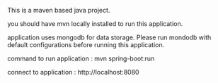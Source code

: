 This is a maven based java project. 

you should have mvn locally installed to run this application.

application uses mongodb for data storage. Please run mondodb with default configurations before running this application.

command to run application : mvn spring-boot:run

connect to application : http://localhost:8080